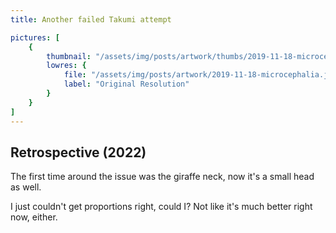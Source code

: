 ```yaml
---
title: Another failed Takumi attempt

pictures: [
	{
		thumbnail: "/assets/img/posts/artwork/thumbs/2019-11-18-microcephalia.jpg",
		lowres: {
			file: "/assets/img/posts/artwork/2019-11-18-microcephalia.jpg",
			label: "Original Resolution"
		}
	}
]
---
```

## Retrospective (2022)
The first time around the issue was the giraffe neck, now it's a small head as well.

I just couldn't get proportions right, could I? Not like it's much better right now, either.
